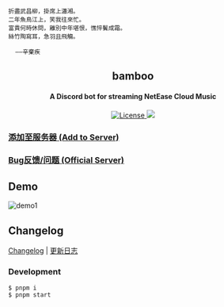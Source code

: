 ```
折盡武昌柳，掛席上瀟湘。
二年魚鳥江上，笑我往來忙。
富貴何時休問，離別中年堪恨，憔悴鬢成霜。
絲竹陶寫耳，急羽且飛觴。

  ——辛棄疾
```

<h2 align="center">bamboo</h2>

<h4 align="center">A Discord bot for streaming NetEase Cloud Music</h4>

<p align="center">
  <a href="https://github.com/k27dong/bamboo/blob/master/LICENSE">
    <img src="https://img.shields.io/badge/License-GPLv3-blue.svg" alt="License">
  </a>
      <a href="https://github.com/k27dong/bamboo/actions" alt="Github Actions">
        <img src="https://github.com/k27dong/bamboo/actions/workflows/build.yml/badge.svg" />
    </a>
</p>


### [**添加至服务器 (Add to Server)**](https://discord.com/api/oauth2/authorize?client_id=899025207161929768&permissions=8&scope=bot%20applications.commands)

### [**Bug反馈/问题 (Official Server)**](https://discord.gg/p6F32GejZT)


## Demo
![demo1](https://user-images.githubusercontent.com/46537987/155899000-11f8463b-1f19-4a3a-9c84-425cc5e3fc96.gif)

## Changelog

[Changelog](https://github.com/k27dong/bamboo/blob/master/CHANGELOG_en.md) | [更新日志](https://github.com/k27dong/bamboo/blob/master/CHANGELOG.md)

### Development
```
$ pnpm i
$ pnpm start
```
